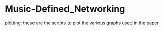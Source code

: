 # Music-Defined_Networking

plotting: these are the scripts to plot the various graphs used in the paper

